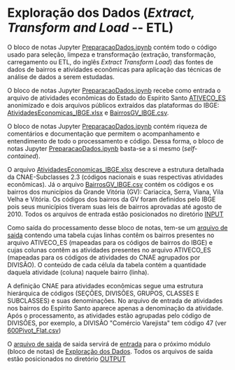 # Exploração dos Dados (*Extract, Transform and Load* -- ETL)

O bloco de notas Jupyter [PreparacaoDados.ipynb](https://github.com/LabPEC/ProjetoAnaliseDados/blob/main/01ETL/PreparacaoDados.ipynb) contém todo o código usado para seleção, limpeza e transformação (extração, transformação, carregamento ou ETL, do inglês *Extract Transform Load*) das fontes de dados de bairros e atividades econômicas para aplicação das técnicas de análise de dados a serem estudadas.

O bloco de notas Jupyter [PreparacaoDados.ipynb](https://github.com/LabPEC/ProjetoAnaliseDados/blob/main/01ETL/PreparacaoDados.ipynb) recebe como entrada o arquivo de atividades econômicas do Estado do Espírito Santo [ATIVECO_ES](https://github.com/LabPEC/ProjetoAnaliseDados/blob/main/01ETL/INPUT/AtividadesEconomicas_ES.csv.tar.gz) anonimizado e dois arquivos públicos extraídos das plataformas do IBGE: [AtividadesEconomicas_IBGE.xlsx](https://github.com/LabPEC/ProjetoAnaliseDados/blob/main/01ETL/INPUT/AtividadesEconomicas_IBGE.xlsx) e [BairrosGV_IBGE.csv](https://github.com/LabPEC/ProjetoAnaliseDados/blob/main/01ETL/INPUT/BairrosGV_IBGE.csv).

O bloco de notas Jupyter [PreparacaoDados.ipynb](https://github.com/LabPEC/ProjetoAnaliseDados/blob/main/01ETL/PreparacaoDados.ipynb) contém riqueza de comentários e documentação que permitem o acompanhamento e entendimento de todo o processamento e código. Dessa forma, o bloco de notas Jupyter [PreparacaoDados.ipynb](https://github.com/LabPEC/ProjetoAnaliseDados/blob/main/01ETL/PreparacaoDados.ipynb) basta-se a si mesmo (*self-contained*).

O arquivo [AtividadesEconomicas_IBGE.xlsx](https://github.com/LabPEC/ProjetoAnaliseDados/blob/main/01ETL/INPUT/AtividadesEconomicas_IBGE.xlsx) descreve a estrutura detalhada da CNAE-Subclasses 2.3 (códigos nacionais e suas respectivas atividades econômicas).
Já o arquivo [BairrosGV_IBGE.csv](https://github.com/LabPEC/ProjetoAnaliseDados/blob/main/01ETL/INPUT/BairrosGV_IBGE.csv) contém os códigos e os bairros dos municípios da Grande Vitória (GV): Cariacica, Serra, Viana, Vila Velha e Vitória. Os códigos dos bairros da GV foram definidos pelo IBGE pois seus municípios tiveram suas leis de bairros aprovadas até agosto de 2010. Todos os arquivos de entrada estão posicionados no diretório [INPUT](https://github.com/LabPEC/ProjetoAnaliseDados/tree/main/01ETL/INPUT)

Como saída do processamento desse bloco de notas, tem-se um [arquivo de saida](https://github.com/LabPEC/ProjetoAnaliseDados/blob/main/02Explorar/INPUT/600Pivot_Flat.csv) contendo uma tabela cujas linhas contêm os bairros presentes no arquivo ATIVECO_ES (mapeadas para os códigos de bairros do IBGE) e cujas colunas contêm as atividades presentes no arquivo ATIVECO_ES (mapeadas para os códigos de atividades do CNAE agrupados por DIVISÃO). O conteúdo de cada célula da tabela contém a quantidade daquela atividade (coluna) naquele bairro (linha). 

A definição CNAE para atividades econômicas segue uma estrutura hierárquica de códigos (SEÇÕES, DIVISÕES, GRUPOS, CLASSES E SUBCLASSES) e suas denominações. No arquivo de entrada de atividades nos bairros do Espírito Santo aparece apenas a denominação da atividade. Após o processamento, as atividades estão agrupadas pelo código de DIVISÕES, por exemplo, a DIVISÃO "Comércio Varejista" tem código 47 (ver [600Pivot_Flat.csv](https://github.com/LabPEC/ProjetoAnaliseDados/blob/main/02Explorar/INPUT/600Pivot_Flat.csv))


O [arquivo de saida](https://github.com/LabPEC/ProjetoAnaliseDados/blob/main/02Explorar/INPUT/600Pivot_Flat.csv)  de saida servirá de [entrada](https://github.com/LabPEC/ProjetoAnaliseDados/tree/main/02Explorar/INPUT) para o próximo módulo (bloco de notas) de [Exploração dos Dados](https://github.com/LabPEC/ProjetoAnaliseDados/tree/main/02Explorar). Todos os arquivos de saida estão posicionados no diretório [OUTPUT](https://github.com/LabPEC/ProjetoAnaliseDados/tree/main/01ETL/OUTPUT)

